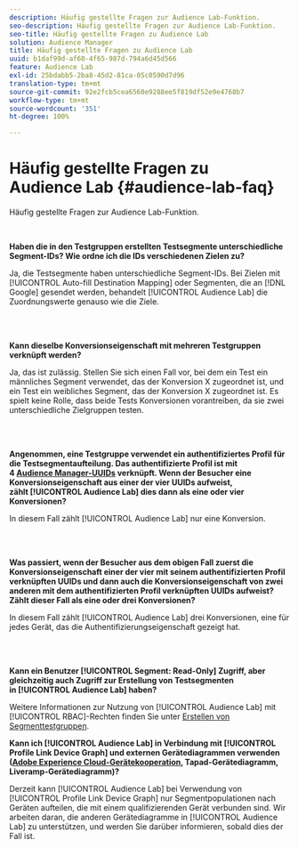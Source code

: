 ```yaml
---
description: Häufig gestellte Fragen zur Audience Lab-Funktion.
seo-description: Häufig gestellte Fragen zur Audience Lab-Funktion.
seo-title: Häufig gestellte Fragen zu Audience Lab
solution: Audience Manager
title: Häufig gestellte Fragen zu Audience Lab
uuid: b1daf99d-af60-4f65-987d-794a6d45d566
feature: Audience Lab
exl-id: 25bdabb5-2ba8-45d2-81ca-05c0590d7d96
translation-type: tm+mt
source-git-commit: 92e2fcb5cea6560e9288ee5f819df52e9e4768b7
workflow-type: tm+mt
source-wordcount: '351'
ht-degree: 100%

---
```


# Häufig gestellte Fragen zu Audience Lab {#audience-lab-faq}

Häufig gestellte Fragen zur Audience Lab-Funktion.

<!-- 

audience-lab-faq.xml

 -->

<br>

**Haben die in den Testgruppen erstellten Testsegmente unterschiedliche Segment-IDs? Wie ordne ich die IDs verschiedenen Zielen zu?**

Ja, die Testsegmente haben unterschiedliche Segment-IDs. Bei Zielen mit [!UICONTROL Auto-fill Destination Mapping] oder Segmenten, die an [!DNL Google] gesendet werden, behandelt [!UICONTROL Audience Lab] die Zuordnungswerte genauso wie die Ziele.

<br> 

**Kann dieselbe Konversionseigenschaft mit mehreren Testgruppen verknüpft werden?**

Ja, das ist zulässig. Stellen Sie sich einen Fall vor, bei dem ein Test ein männliches Segment verwendet, das der Konversion X zugeordnet ist, und ein Test ein weibliches Segment, das der Konversion X zugeordnet ist. Es spielt keine Rolle, dass beide Tests Konversionen vorantreiben, da sie zwei unterschiedliche Zielgruppen testen.

<br> 

**Angenommen, eine Testgruppe verwendet ein authentifiziertes Profil für die Testsegmentaufteilung. Das authentifizierte Profil ist mit 4 [Audience Manager-UUIDs](../reference/ids-in-aam.md) verknüpft. Wenn der Besucher eine Konversionseigenschaft aus einer der vier UUIDs aufweist, zählt [!UICONTROL Audience Lab] dies dann als eine oder vier Konversionen?**

In diesem Fall zählt [!UICONTROL Audience Lab] nur eine Konversion.

<br> 

**Was passiert, wenn der Besucher aus dem obigen Fall zuerst die Konversionseigenschaft einer der vier mit seinem authentifizierten Profil verknüpften UUIDs und dann auch die Konversionseigenschaft von zwei anderen mit dem authentifizierten Profil verknüpften UUIDs aufweist? Zählt dieser Fall als eine oder drei Konversionen?**

In diesem Fall zählt [!UICONTROL Audience Lab] drei Konversionen, eine für jedes Gerät, das die Authentifizierungseigenschaft gezeigt hat.

<br> 

**Kann ein Benutzer [!UICONTROL Segment: Read-Only] Zugriff, aber gleichzeitig auch Zugriff zur Erstellung von Testsegmenten in [!UICONTROL Audience Lab] haben?**

Weitere Informationen zur Nutzung von [!UICONTROL Audience Lab] mit [!UICONTROL RBAC]-Rechten finden Sie unter [Erstellen von Segmenttestgruppen](../features/audience-lab/audience-lab-manage-test-groups.md#create-test-groups).

**Kann ich [!UICONTROL Audience Lab] in Verbindung mit [!UICONTROL Profile Link Device Graph] und externen Gerätediagrammen verwenden ([Adobe Experience Cloud-Gerätekooperation](https://docs.adobe.com/content/help/de-DE/device-co-op/using/home.html), Tapad-Gerätediagramm, Liveramp-Gerätediagramm)?**

Derzeit kann [!UICONTROL Audience Lab] bei Verwendung von [!UICONTROL Profile Link Device Graph] nur Segmentpopulationen nach Geräten aufteilen, die mit einem qualifizierenden Gerät verbunden sind. Wir arbeiten daran, die anderen Gerätediagramme in [!UICONTROL Audience Lab] zu unterstützen, und werden Sie darüber informieren, sobald dies der Fall ist.
